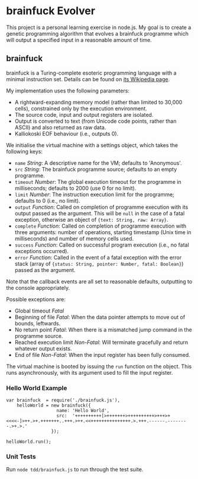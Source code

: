 # brainfuck Evolver

This project is a personal learning exercise in node.js. My goal is to
create a genetic programming algorithm that evolves a brainfuck
programme which will output a specified input in a reasonable amount of
time.

## brainfuck

brainfuck is a Turing-complete esoteric programming language with a
minimal instruction set. Details can be found on [its Wikipedia
page](http://en.wikipedia.org/wiki/Brainfuck).

My implementation uses the following parameters:

* A rightward-expanding memory model (rather than limited to 30,000
  cells), constrained only by the execution environment.
* The source code, input and output registers are isolated.
* Output is converted to text (from Unicode code points, rather than
  ASCII) and also returned as raw data.
* Kalliokoski EOF behaviour (i.e., outputs 0).

We initialise the virtual machine with a settings object, which takes
the following keys:

* `name` *String*: A descriptive name for the VM; defaults to
  'Anonymous'.
* `src` *String*: The brainfuck programme source; defaults to an empty
  programme.
* `timeout` *Number*: The global execution timeout for the programme in
  milliseconds; defaults to 2000 (use 0 for no limit).
* `limit` *Number*: The instruction execution limit for the programme;
  defaults to 0 (i.e., no limit).
* `output` *Function*: Called on completion of programme execution with
  its output passed as the argument. This will be `null` in the case of
  a fatal exception, otherwise an object of `{text: String, raw:
  Array}`.
* `complete` *Function*: Called on completion of programme execution
  with three arguments: number of operations, starting timestamp (Unix
  time in milliseconds) and number of memory cells used.
* `success` *Function*: Called on successful program execution (i.e., no
  fatal exceptions occurred).
* `error` *Function*: Called in the event of a fatal exception with the
  error stack (array of `{status: String, pointer: Number, fatal:
  Boolean}`) passed as the argument.

Note that the callback events are all set to reasonable defaults,
outputting to the console appropriately.

Possible exceptions are:

* Global timeout *Fatal*
* Beginning of file *Fatal*: When the data pointer attempts to move out
  of bounds, leftwards.
* No return point *Fatal*: When there is a mismatched jump command in
  the programme source.
* Reached execution limit *Non-Fatal*: Will terminate gracefully and
  return whatever output exists.
* End of file *Non-Fatal*: When the input register has been fully
  consumed.

The virtual machine is booted by issuing the `run` function on the
object. This runs asynchronously, with its argument used to fill the
input register.

### Hello World Example
   
    var brainfuck  = require('./brainfuck.js'),
        helloWorld = new brainfuck({
                       name: 'Hello World',
                       src:  '++++++++++[>+++++++>++++++++++>+++>+<<<<-]>++.>+.+++++++..+++.>++.<<+++++++++++++++.>.+++.------.--------.>+.>.'
                     });

    helloWorld.run();

### Unit Tests

Run `node tdd/brainfuck.js` to run through the test suite.
